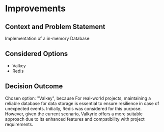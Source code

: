 # Improvements

## Context and Problem Statement

Implementation of a in-memory Database

## Considered Options

* Valkey
* Redis

## Decision Outcome

Chosen option: "Valkey", because For real-world projects, maintaining a reliable database for data storage is essential to ensure resilience in case of unexpected events. Initially, Redis was considered for this purpose. However, given the current scenario, Valkyrie offers a more suitable approach due to its enhanced features and compatibility with project requirements.
